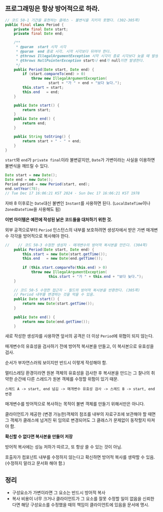 ## 프로그래밍은 항상 방어적으로 하라.

```java
// 코드 50-1 기간을 표현하는 클래스 - 불변식을 지키지 못했다. (302-305쪽)
public final class Period {
    private final Date start;
    private final Date end;

    /**
     * @param  start 시작 시각
     * @param  end 종료 시각. 시작 시각보다 뒤여야 한다.
     * @throws IllegalArgumentException 시작 시각이 종료 시각보다 늦을 때 발생한다.
     * @throws NullPointerException start나 end가 null이면 발생한다.
     */
    public Period(Date start, Date end) {
        if (start.compareTo(end) > 0)
            throw new IllegalArgumentException(
                    start + "가 " + end + "보다 늦다.");
        this.start = start;
        this.end   = end;
    }

    public Date start() {
        return start;
    }
    public Date end() {
        return end;
    }

    public String toString() {
        return start + " - " + end;
    }
}
```
`start`와 `end`가 `private final`이라 불변같지만, `Date`가 가변이라는 사실을 이용하면 불변식을 깨뜨릴 수 있다.

```java
Date start = new Date();  
Date end = new Date();  
Period period = new Period(start, end);  
end.setYear(78);
// Tue Dec 17 16:06:21 KST 2024 - Sun Dec 17 16:06:21 KST 1978
```
자바 8 이후로는 `Date`대신 불변인 `Instant`를 사용하면 된다. (`LocalDateTime`이나 `ZonedDateTime`을 사용해도 됨)

**이번 아이템은 예전에 작성된 낡은 코드들을 대처하기 위한 것.**

외부 공격으로부터 `Period` 인스턴스의 내부를 보호하려면 생성자에서 받은 가변 매개변수 각각을 방어적으로 복사해야 한다.

```java
//    // 코드 50-3 수정한 생성자 - 매개변수의 방어적 복사본을 만든다. (304쪽)  
    public Period(Date start, Date end) {  
        this.start = new Date(start.getTime());  
        this.end   = new Date(end.getTime());  
  
        if (this.start.compareTo(this.end) > 0)  
            throw new IllegalArgumentException(  
                    this.start + "가 " + this.end + "보다 늦다.");  
    }  
  
    // 코드 50-5 수정한 접근자 - 필드의 방어적 복사본을 반환한다. (305쪽)  
    // Period 내부를 변경하는 것을 막을 수 있음.
    public Date start() {  
        return new Date(start.getTime());  
    }  
  
    public Date end() {  
        return new Date(end.getTime());  
    }
```

새로 작성한 생성자를 사용하면 앞서의 공격은 더 이상 `Period`에 위협이 되지 않는다.

매개변수의 유효성을 검사하기 전에 방어적 복사본을 만들고, 이 복사본으로 유효성을 검사.

순서가 부자연스러워 보이지만 반드시 이렇게 작성해야 함.

멀티스레딩 환경이라면 원본 객체의 유효성을 검사한 후 복사본을 만드는 그 찰나의 취약한 순간에 다른 스레드가 원본 객체를 수정할 위험이 있기 때문.

`스레드 A -> start, end 넘김 -> 매개변수 유효성 검사 -> 스레드 B -> start, end 변경`

매개변수를 방어적으로 복사하는 목적이 불변 객체를 만들기 위해서만은 아니다.

클라이언트가 제공한 (변경 가능한)객체의 참조를 내부의 자료구조에 보관해야 할 때면 그 객체가 클래스에 넘겨진 뒤 임의로 변경되어도 그 클래스가 문제없이 동작할지 따져야 함.

**확신할 수 없다면 복사본을 만들어 저장**

방어적 복사에는 성능 저하가 따르고, 또 항상 쓸 수 있는 것이 아님.

호출자가 컴포넌트 내부를 수정하지 않는다고 확신하면 방어적 복사를 생략할 수 있음. (수정하지 말라고 문서화 해야 함.)

## 정리
- 구성요소가 가변이라면 그 요소는 반드시 방어적 복사
- 복사 비용이 너무 크거나 클라이언트가 그 요소를 잘못 수정할 일이 없음을 신뢰한다면 해당 구성요소를 수정했을 때의 책임이 클라이언트에 있음을 문서에 명시.
